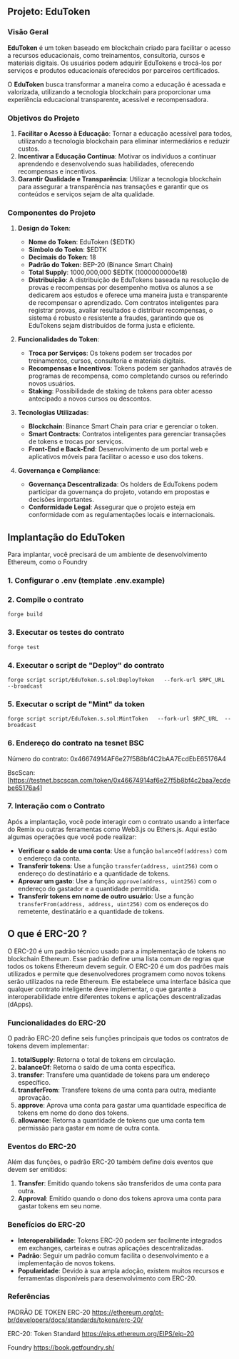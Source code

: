 ## Projeto: **EduToken**

### Visão Geral

**EduToken** é um token baseado em blockchain criado para facilitar o acesso a recursos educacionais, como treinamentos, consultoria, cursos e materiais digitais. Os usuários podem adquirir EduTokens e trocá-los por serviços e produtos educacionais oferecidos por parceiros certificados.

O **EduToken** busca transformar a maneira como a educação é acessada e valorizada, utilizando a tecnologia blockchain para proporcionar uma experiência educacional transparente, acessível e recompensadora.

### Objetivos do Projeto

1. **Facilitar o Acesso à Educação**: Tornar a educação acessível para todos, utilizando a tecnologia blockchain para eliminar intermediários e reduzir custos.
2. **Incentivar a Educação Contínua**: Motivar os indivíduos a continuar aprendendo e desenvolvendo suas habilidades, oferecendo recompensas e incentivos.
3. **Garantir Qualidade e Transparência**: Utilizar a tecnologia blockchain para assegurar a transparência nas transações e garantir que os conteúdos e serviços sejam de alta qualidade.

### Componentes do Projeto

1. **Design do Token**:
   - **Nome do Token**: EduToken ($EDTK)
   - **Símbolo do Toekn**: $EDTK
   - **Decimais do Token**: 18
   - **Padrão do Token**: BEP-20 (Binance Smart Chain)
   - **Total Supply**: 1000,000,000 $EDTK (1000000000e18)
   - **Distribuição**: A distribuição de EduTokens baseada na resolução de provas e recompensas por desempenho motiva os alunos a se dedicarem aos estudos e oferece uma maneira justa e transparente de recompensar o aprendizado. Com contratos inteligentes para registrar provas, avaliar resultados e distribuir recompensas, o sistema é robusto e resistente a fraudes, garantindo que os EduTokens sejam distribuídos de forma justa e eficiente.

2. **Funcionalidades do Token**:
   - **Troca por Serviços**: Os tokens podem ser trocados por treinamentos, cursos, consultoria e materiais digitais.
   - **Recompensas e Incentivos**: Tokens podem ser ganhados através de programas de recompensa, como completando cursos ou referindo novos usuários.
   - **Staking**: Possibilidade de staking de tokens para obter acesso antecipado a novos cursos ou descontos.

3. **Tecnologias Utilizadas**:
   - **Blockchain**: Binance Smart Chain para criar e gerenciar o token.
   - **Smart Contracts**: Contratos inteligentes para gerenciar transações de tokens e trocas por serviços.
   - **Front-End e Back-End**: Desenvolvimento de um portal web e aplicativos móveis para facilitar o acesso e uso dos tokens.

4. **Governança e Compliance**:
   - **Governança Descentralizada**: Os holders de EduTokens podem participar da governança do projeto, votando em propostas e decisões importantes.
   - **Conformidade Legal**: Assegurar que o projeto esteja em conformidade com as regulamentações locais e internacionais.


## Implantação do  EduToken

Para implantar, você precisará de um ambiente de desenvolvimento Ethereum, como o Foundry

### 1. Configurar o .env (template .env.example)

### 2. Compile o contrato

```shell
forge build
```

### 3. Executar os testes do contrato

  ```shell
  forge test
 ```

### 4. Executar o script de "Deploy" do contrato

```shell
forge script script/EduToken.s.sol:DeployToken   --fork-url $RPC_URL  --broadcast 
```


### 5. Executar o script de "Mint" da token

```shell
forge script script/EduToken.s.sol:MintToken   --fork-url $RPC_URL  --broadcast 
```


### 6. Endereço do contrato na tesnet BSC


Número do contrato: 0x46674914AF6e27f5B8bf4C2bAA7EcdEbE65176A4

BscScan: [https://testnet.bscscan.com/token/0x46674914af6e27f5b8bf4c2baa7ecdebe65176a4]

### 7. Interação com o Contrato

Após a implantação, você pode interagir com o contrato usando a interface do Remix ou outras ferramentas como Web3.js ou Ethers.js. Aqui estão algumas operações que você pode realizar:

- **Verificar o saldo de uma conta**: Use a função `balanceOf(address)` com o endereço da conta.
- **Transferir tokens**: Use a função `transfer(address, uint256)` com o endereço do destinatário e a quantidade de tokens.
- **Aprovar um gasto**: Use a função `approve(address, uint256)` com o endereço do gastador e a quantidade permitida.
- **Transferir tokens em nome de outro usuário**: Use a função `transferFrom(address, address, uint256)` com os endereços do remetente, destinatário e a quantidade de tokens.


## O que é ERC-20 ?

O ERC-20 é um padrão técnico usado para a implementação de tokens no blockchain Ethereum. Esse padrão define uma lista comum de regras que todos os tokens Ethereum devem seguir. O ERC-20 é um dos padrões mais utilizados e permite que desenvolvedores programem como novos tokens serão utilizados na rede Ethereum. Ele estabelece uma interface básica que qualquer contrato inteligente deve implementar, o que garante a interoperabilidade entre diferentes tokens e aplicações descentralizadas (dApps).

### Funcionalidades do ERC-20

O padrão ERC-20 define seis funções principais que todos os contratos de tokens devem implementar:

1. **totalSupply**: Retorna o total de tokens em circulação.
2. **balanceOf**: Retorna o saldo de uma conta específica.
3. **transfer**: Transfere uma quantidade de tokens para um endereço específico.
4. **transferFrom**: Transfere tokens de uma conta para outra, mediante aprovação.
5. **approve**: Aprova uma conta para gastar uma quantidade específica de tokens em nome do dono dos tokens.
6. **allowance**: Retorna a quantidade de tokens que uma conta tem permissão para gastar em nome de outra conta.

### Eventos do ERC-20

Além das funções, o padrão ERC-20 também define dois eventos que devem ser emitidos:

1. **Transfer**: Emitido quando tokens são transferidos de uma conta para outra.
2. **Approval**: Emitido quando o dono dos tokens aprova uma conta para gastar tokens em seu nome.

### Benefícios do ERC-20

- **Interoperabilidade**: Tokens ERC-20 podem ser facilmente integrados em exchanges, carteiras e outras aplicações descentralizadas.
- **Padrão**: Seguir um padrão comum facilita o desenvolvimento e a implementação de novos tokens.
- **Popularidade**: Devido à sua ampla adoção, existem muitos recursos e ferramentas disponíveis para desenvolvimento com ERC-20.

### Referências

PADRÃO DE TOKEN ERC-20 
<https://ethereum.org/pt-br/developers/docs/standards/tokens/erc-20/>

ERC-20: Token Standard
<https://eips.ethereum.org/EIPS/eip-20>

Foundry
<https://book.getfoundry.sh/>
